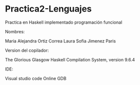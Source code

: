 # Practica2-Lenguajes
Practica en Haskell implementado programación funcional

Nombres:

Maria Alejandra Ortiz Correa
Laura Sofia Jimenez Paris

Version del copilador:

The Glorious Glasgow Haskell Compilation System, version 9.6.4

IDE:

Visual studio code
Online GDB
